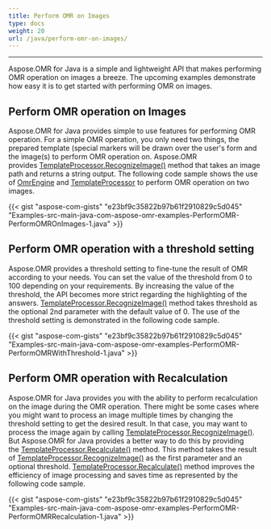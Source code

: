 ```yaml
---
title: Perform OMR on Images
type: docs
weight: 20
url: /java/perform-omr-on-images/
---
```




-----
Aspose.OMR for Java is a simple and lightweight API that makes performing OMR operation on images a breeze. The upcoming examples demonstrate how easy it is to get started with performing OMR on images.
## **Perform OMR operation on Images**
Aspose.OMR for Java provides simple to use features for performing OMR operation. For a simple OMR operation, you only need two things, the prepared template (special markers will be drawn over the user's form and the image(s) to perform OMR operation on. Aspose.OMR provides [TemplateProcessor.RecognizeImage()](https://reference.aspose.com/java/omr/com.aspose.omr/TemplateProcessor#recognizeImage-java.lang.String-) method that takes an image path and returns a string output. The following code sample shows the use of [OmrEngine](https://reference.aspose.com/java/omr/com.aspose.omr/OmrEngine) and [TemplateProcessor](https://reference.aspose.com/java/omr/com.aspose.omr/TemplateProcessor) to perform OMR operation on two images.



{{< gist "aspose-com-gists" "e23bf9c35822b97b61f2910829c5d045" "Examples-src-main-java-com-aspose-omr-examples-PerformOMR-PerformOMROnImages-1.java" >}}
## **Perform OMR operation with a threshold setting**
Aspose.OMR provides a threshold setting to fine-tune the result of OMR according to your needs. You can set the value of the threshold from 0 to 100 depending on your requirements. By increasing the value of the threshold, the API becomes more strict regarding the highlighting of the answers. [TemplateProcessor.RecognizeImage()](https://reference.aspose.com/java/omr/com.aspose.omr/TemplateProcessor#recognizeImage-java.lang.String-int-) method takes threshold as the optional 2nd parameter with the default value of 0. The use of the threshold setting is demonstrated in the following code sample.



{{< gist "aspose-com-gists" "e23bf9c35822b97b61f2910829c5d045" "Examples-src-main-java-com-aspose-omr-examples-PerformOMR-PerformOMRWithThreshold-1.java" >}}
## **Perform OMR operation with Recalculation**
Aspose.OMR for Java provides you with the ability to perform recalculation on the image during the OMR operation. There might be some cases where you might want to process an image multiple times by changing the threshold setting to get the desired result. In that case, you may want to process the image again by calling [TemplateProcessor.RecognizeImage()](https://reference.aspose.com/java/omr/com.aspose.omr/TemplateProcessor#recognizeImage-java.lang.String-). But Aspose.OMR for Java provides a better way to do this by providing the [TemplateProcessor.Recalculate()](https://reference.aspose.com/java/omr/com.aspose.omr/TemplateProcessor#recalculate-com.aspose.omr.RecognitionResult-) method. This method takes the result of [TemplateProcessor.RecognizeImage()](https://reference.aspose.com/java/omr/com.aspose.omr/TemplateProcessor#recognizeImage-java.lang.String-) as the first parameter and an optional threshold. [TemplateProcessor.Recalculate()](https://reference.aspose.com/java/omr/com.aspose.omr/TemplateProcessor#recalculate-com.aspose.omr.RecognitionResult-) method improves the efficiency of image processing and saves time as represented by the following code sample.



{{< gist "aspose-com-gists" "e23bf9c35822b97b61f2910829c5d045" "Examples-src-main-java-com-aspose-omr-examples-PerformOMR-PerformOMRRecalculation-1.java" >}}
